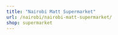 ```yaml
---
title: "Nairobi Matt Supermarket"
url: /nairobi/nairobi-matt-supermarket/
shop: supermarket
---
```

